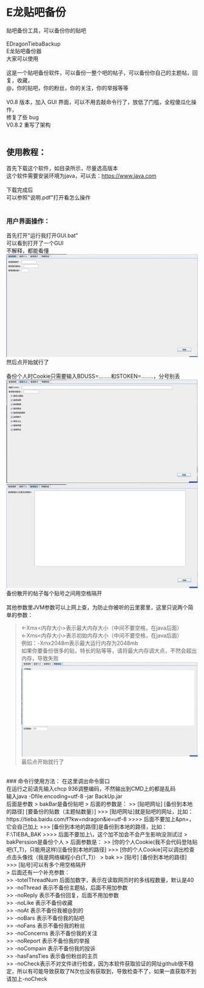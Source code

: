 # E龙贴吧备份
贴吧备份工具，可以备份你的贴吧<br>
<br>
EDragonTiebaBackup<br>
E龙贴吧备份器<br>
大家可以使用<br>
<br>
这是一个贴吧备份软件，可以备份一整个吧的帖子，可以备份你自己的主题帖，回复，收藏，<br>
@，你的贴吧，你的粉丝，你的关注，你的举报等等<br>
<br>
V0.8 版本，加入 GUI 界面，可以不用去敲命令行了，放低了门槛，全程傻瓜化操作，<br>
修复了些 bug<br>
V0.8.2 重写了架构<br>
<br>
## 使用教程：
首先下载这个软件，如目录所示，尽量选高版本<br>
这个软件需要安装环境为java，可以去：https://www.java.com<br>
<br>
下载完成后<br>
可以参照"说明.pdf"打开看怎么操作<br>
<br>
### 用户界面操作：
首先打开"运行我打开GUI.bat"<br>
可以看到打开了一个GUI<br>
不解释，都能看懂<br>
![<图片加载失败>](describeFiles/tieba1.png)<br>
然后点开始就行了<br>
<br>
备份个人时Cookie只需要输入BDUSS=……..和STOKEN=……..，分号别丢<br>
![<图片加载失败>](describeFiles/tieba2.png)<br>
![<图片加载失败>](describeFiles/tieba3.png)<br>
备份散开的帖子每个贴号之间用空格隔开<br>
<br>
其他参数里JVM参数可以上网上查，为防止你被听的云里雾里，这里只说两个简单的参数：<br>
><-Xmx<内存大小>表示最大内存大小（中间不要空格，在java后面）<br>
<-Xms<内存大小>表示初始内存大小（中间不要空格，在java后面）<br>
例如：-Xmx2048m表示最大运行内存为2048mb<br>
如果你要备份很多的贴，特长的贴等等，请将最大内存调大点，不然会超出内存，导致失败
![<图片加载失败>](describeFiles/tieba4.png)<br>
最后点开始就行了<br>
<br>
### 命令行使用方法：
在这里调出命令窗口<br>
在运行之前请先输入chcp 936调整编码，不然输出到CMD上的都是乱码<br>
输入java -Dfile.encoding=utf-8 -jar BackUp.jar<br>
后面是参数
> bakBar是备份贴吧
> 后面的参数是：
>> [贴吧网址] [备份到本地的路径] [要备份的贴数（主题帖数量）]
>>> [贴吧网址]就是贴吧的网址，比如：https://tieba.baidu.com/f?kw=ndragon&ie=utf-8
>>>> 后面不要加上&pn=，它会自己加上
>>> [备份到本地的路径]是备份到本地的路径，比如：F:\TIEBA_BAK
>>>> 后面不要加上\，这个加不加会不会产生影响没测试过
> bakPerssion是备份个人
> 后面参数是：
>> [你的个人Cookie(我不会代码登陆贴吧(T_T)，只能用这样)][备份到本地的路径]
>>> [你的个人Cookie]可以调出检查点击头像找（我是网络编程小白(T_T)）
> bak
>> [贴号] [备份到本地的路径]<br>
>>> [贴号]可以有多个用空格隔开<br>
> 后面还有一个补充参数：<br>
>> -totelThreadNum 后面加数字，表示在读取网页时的多线程数量，默认是40<br>
>> -noThread 表示不备份主题帖，后面不用加参数<br>
>> -noReply 表示不备份回复，后面不用加参数<br>
>> -noLike 表示不备份收藏<br>
>> -noAt 表示不备份我被@到的<br>
>> -noBars 表示不备份我的贴吧<br>
>> -noFans 表示不备份我的粉丝<br>
>> -noConcerns 表示不备份我的关注<br>
>> -noReport 表示不备份我的举报<br>
>> -noCompain 表示不备份我的投诉<br>
>> -hasFansTies 表示备份粉丝的主页<br>
>> -noCheck表示不对文件进行检查，因为本软件获取验证的网址github很不稳定，所以有可能导致获取了N次也没有获取到，导致检查不了，如果一直获取不到请加上-noCheck<br>
<br>
